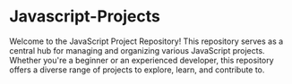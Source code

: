 # Javascript-Projects
Welcome to the JavaScript Project Repository! This repository serves as a central hub for managing and organizing various JavaScript projects. Whether you're a beginner or an experienced developer, this repository offers a diverse range of projects to explore, learn, and contribute to.
